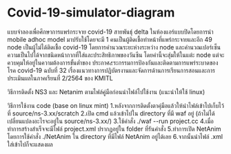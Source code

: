 # Covid-19-simulator-diagram
แบบจำลองเพื่อศึกษาการแพร่กระจาย covid-19 สายพันธุ์ delta ในห้องแอร์แบบปิดโดยการนำ mobile adhoc model มาปรับใช้โดยจะมี 1 คนเป็นผู้ติดเชื้อทำหน้าที่แพร่กระจายและอีก 49 node เป็นผู้ไม่ได้ติดเชื้อ covid-19 โดยการคำนวณระยะห่างระหว่าง node และคำนวณเปอร์เซ็นความเป็นไปได้จากชนิดหน้ากากที่ใส่และประสิทธิภาพของวันซีน โดยค่านี้จะสุ่มให้ในแต่ะ node แต่จะควบคุมให้อยู่ในความต้องการขั้นต่ำของ ประกาศ๕ระกรรมการป้องกันและติดตามการแพร่ระบาดของโรค covid-19 ฉบับที่ 32 เรื่องแนวทางการปฎิบัตรงานและจัดการด้านการเรียนการสอนและการประเมินผลในภาคเรียนที่ 2/2564 ของ KMITL

วิธีการติดตั้ง NS3 และ Netanim ตามไฟล์คู่มือก่อนนำไฟล์ไปใช้งาน (แนะนำให้ใช้ linux)

วิธีการใช้งาน code (base on linux mint)
1.หลังจากการติดตั้งตาคุ่มือแล้วให้นำไฟล์เข้าไปเก็บไว้ที่ source/ns-3.xx/scratch
2.เปิด cmd แล้วเข้าไปใน directory ที่มี waf อยู่ (ถ้าไม่ได้เปลี่ยนแปลงอะไรจะอยู่ใน source/ns-3.xx/)
3.ใช้คำสั่ง ./waf --run project.cc
4.เมื่อทำการสร้างสำเร็จจะมีไฟล์ project.xml ปรากฏอยู่ใน folder ที่รันคำสั่ง
5.ทำการเปิด NetAnim โดยการใช้คำสั่ง ./NetAnim ใน directory ที่มีไฟล์ NetAnim อยู่ได้เลย
6.จากนั้นนำไฟล์ .xml ใส่เข้าไปก็จะแสดงผล
